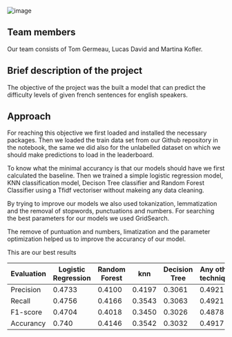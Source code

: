 
![image](https://raw.githubusercontent.com/TomGermeau/BlancPain/main/data/Blancpain_logo.png)


## Team members
Our team consists of Tom Germeau, Lucas David and Martina Kofler.

## Brief description of the project
The objective of the project was the built a model that can predict the difficulty levels of given french sentences for english speakers.

## Approach
For reaching this objective we first loaded  and installed the necessary packages. Then we loaded the train data set from our Github repository in the notebook, the same we did also for the unlabelled dataset on which we should make predictions to load in the leaderboard.

To know what the minimal accurancy is that our models should have we first calculated the baseline.
Then we trained a simple logistic regression model, KNN classification model, Decison Tree classifier and Random Forest Classifier using a Tfidf vectoriser without makeing any data cleaning.

By trying to improve our models we also used tokanization, lemmatization and the removal of stopwords, punctuations and numbers. 
For searching the best parameters for our models we used GridSearch.

The remove of puntuation and numbers, limatization and the parameter optimization helped us to improve the accurancy of our model.

This are our best results

|Evaluation| Logistic Regression| Random Forest | knn   | Decision Tree | Any other technique|
-----------| -------------------| ------------- |-------|--------------|--------------------|
|Precision | 0.4733             |0.4100         |0.4197 |0.3061        |0.4921|
|Recall    |0.4756              |0.4166         |0.3543 |0.3063         | 0.4921|
|F1-score  |0.4704              |0.4018         |0.3450 |0.3026         |0.4878|
|Accurancy |0.740               |0.4146         |0.3542|0.3032        |0.4917|

